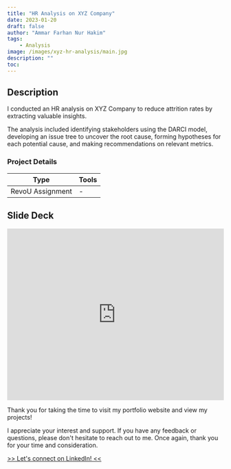 ```yaml
---
title: "HR Analysis on XYZ Company"
date: 2023-01-20
draft: false
author: "Ammar Farhan Nur Hakim"
tags:
    - Analysis
image: /images/xyz-hr-analysis/main.jpg
description: ""
toc:
---
```


## Description

I conducted an HR analysis on XYZ Company to reduce attrition rates by extracting valuable insights. 

The analysis included identifying stakeholders using the DARCI model, developing an issue tree to uncover the root cause, forming hypotheses for each potential cause, and making recommendations on relevant metrics.

### Project Details
| Type       | Tools    |
| ---------- | -------- |
| RevoU Assignment | -  |

## Slide Deck

<iframe src="https://docs.google.com/presentation/d/e/2PACX-1vR183Fcj2MuDkb4hJB11AYsRsxIprUGs3uOjWTVnlBo9gsPYtuZOkjTIWgJ1BSYCgETncBwfOpl6IcG/embed?start=false&loop=false&delayms=3000" frameborder="0" width="100%" height="400" allowfullscreen="true" mozallowfullscreen="true" webkitallowfullscreen="true"></iframe>

Thank you for taking the time to visit my portfolio website and view my projects!

I appreciate your interest and support. If you have any feedback or questions, please don't hesitate to reach out to me. Once again, thank you for your time and consideration.

<a href="https://www.linkedin.com/in/ahanaki/" target="_blank">>> Let's connect on LinkedIn! <<</a>